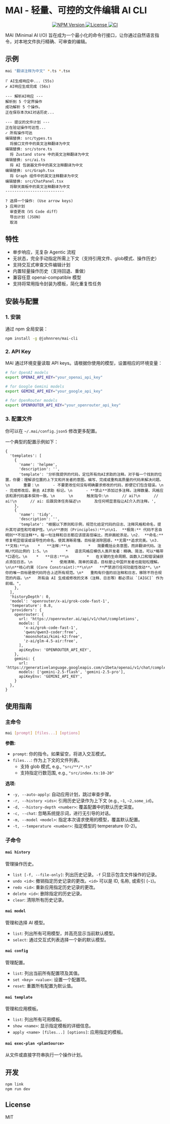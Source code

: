 # MAI - 轻量、可控的文件编辑 AI CLI

<p align="center">
  <a href="https://www.npmjs.com/package/@johnnren/mai-cli">
    <img src="https://img.shields.io/npm/v/@johnnren/mai-cli.svg" alt="NPM Version">
  </a>
  <a href="https://github.com/john-walks-slow/mai-cli/blob/main/LICENSE">
    <img src="https://img.shields.io/npm/l/@johnnren/mai-cli.svg" alt="License">
  </a>
  <a href="https://github.com/john-walks-slow/mai-cli/actions/workflows/publish.yml">
    <img src="https://github.com/john-walks-slow/mai-cli/actions/workflows/publish.yml/badge.svg" alt="CI">
  </a>
</p>

MAI (Minimal AI I/O) 旨在成为一个最小化的命令行接口，让你通过自然语言指令，对本地文件执行精确、可审查的编辑。

## 示例

```bash
mai "翻译注释为中文" *.ts *.tsx
```
```
⠏ AI生成响应中... (55s)
✔ AI响应生成完成 (56s)

--- 解析AI响应 ---
解析到 5 个定界操作
成功解析 5 个操作。
正在保存本次AI对话历史...

--- 提议的文件计划 ---
正在验证操作可达性...
✓ 所有操作可达
编辑替换: src/types.ts
  将接口文件中的英文注释翻译为中文
编辑替换: src/store.ts
  将 Zustand store 中的英文注释翻译为中文
编辑替换: src/ai.ts
  将 AI 包装器文件中的英文注释翻译为中文
编辑替换: src/Graph.tsx
  将 Graph 组件中的英文注释翻译为中文
编辑替换: src/ChatPanel.tsx
  将聊天面板中的英文注释翻译为中文
--------------------------

? 选择一个操作: (Use arrow keys)
❯ 应用计划
  审查更改（VS Code diff）
  导出计划 (JSON)
  取消
```

## 特性

- 单步响应，无复杂 Agentic 流程
- 无状态，完全手动指定所需上下文（支持引用文件、glob模式、操作历史）
- 支持交互式审查文件编辑计划
- 内置轻量操作历史（支持回退、重做）
- 兼容任意 openai-compatible 模型
- 支持将常用指令封装为模板，简化重复性任务

## 安装与配置

### 1. 安装

通过 npm 全局安装：
```bash
npm install -g @johnnren/mai-cli
```

### 2. API Key

MAI 通过环境变量读取 API keys。请根据你使用的模型，设置相应的环境变量：

```bash
# for OpenAI models
export OPENAI_API_KEY="your_openai_api_key"

# for Google Gemini models
export GEMINI_API_KEY="your_google_api_key"

# for OpenRouter models
export OPENROUTER_API_KEY="your_openrouter_api_key"
```

### 3. 配置文件

你可以在 `~/.mai/config.json5` 修改更多配置。

一个典型的配置示例如下：
```json5
{
  'templates': [
    {
      'name': 'helpme',
      'description': '',
      'template': '分析我提供的代码，定位所有向AI求助的注释。对于每一个找到的位置，你要：理解该位置的上下文和开发者的意图。编写、完成或重构高质量的代码来解决问题。\n      重要：\n      - 不要更改任何没有明确要求修改的代码，即便它们包含错误。\n      - 完成修改后，删去 AI求助 标记。\n      - **禁止**添加过多注释。注释数量、风格应该和源代码基本保持一致。\n      \n      触发指令:\n      // ai?\n      // ai!\n      // ai: 后跟具体任务描述\n      及任何明显意指让AI介入的注释。',
    },
    {
      'name': 'tidy',
      'description': '',
      'template': "根据以下原则和示例，规范化给定代码的日志、注释风格和命名，提升其可读性和可维护性。\n\n**原则 (Principles):**\n\n1.  **极简:** 代码不言自明则**不加注释**。每一句注释和日志都应该提高信噪比，而非画蛇添足。\n2.  **命名:** 修复明显错误或误导性的命名，使其清晰易懂。目标是消除困惑，**无需**追求完美。\n3.  **文档:**\n    *   **注释:**\n        *   简要概括业务意图，而非翻译代码。注释/代码比例约 1:5。\n        *   语言风格应模仿人类开发者：精确、简洁，可以*略带*口语化。\n    *   **日志:**\n        *   在关键的生命周期、函数入口和错误捕获点添加日志。\n        *   使用清晰、简单的英语，目标是让中国开发者也能轻松理解。\n\n**核心约束 (Core Constraint):**\n\n*   **严禁进行任何功能性改动**。\n*   你的唯一目标是使代码符合上述所有规范。\n*   重构有价值的旧注释和日志，移除不符合规范的内容。\n*   所有由 AI 生成或修改的文本（注释、日志等）都必须以 `[AIGC]` 作为前缀。",
    },
  ],
  'historyDepth': 0,
  'model': 'openrouter/x-ai/grok-code-fast-1',
  'temperature': 0.8,
  'providers': {
    openrouter: {
      url: 'https://openrouter.ai/api/v1/chat/completions',
      models: [
        'x-ai/grok-code-fast-1',
        'qwen/qwen3-coder:free',
        'moonshotai/kimi-k2:free',
        'z-ai/glm-4.5-air:free',
      ],
      apiKeyEnv: 'OPENROUTER_API_KEY',
    },
    gemini: {
      url: 'https://generativelanguage.googleapis.com/v1beta/openai/v1/chat/completions',
      models: ['gemini-2.5-flash', 'gemini-2.5-pro'],
      apiKeyEnv: 'GEMINI_API_KEY',
    }
  },
}

```

## 使用指南

### 主命令

```bash
mai [prompt] [files...] [options]
```

**参数:**
- `prompt`: 你的指令。如果留空，将进入交互模式。
- `files...`: 作为上下文的文件列表。
  - 支持 glob 模式, e.g., `"src/**/*.ts"`
  - 支持指定行数范围, e.g., `"src/index.ts:10-20"`

**选项:**
- `-y, --auto-apply`: 自动应用计划，跳过审查步骤。
- `-r, --history <ids>`: 引用历史记录作为上下文 (e.g., `~1`, `~2,some_id`)。
- `-d, --history-depth <number>`: 覆盖配置中的默认历史深度。
- `-c, --chat`: 忽略系统提示词，进行无引导的对话。
- `-m, --model <model>`: 指定本次请求使用的模型，覆盖默认配置。
- `-t, --temperature <number>`: 指定模型的 temperature (0-2)。


### 子命令

#### `mai history`
管理操作历史。

- `list [-f, --file-only]`: 列出历史记录。`-f` 只显示包含文件操作的记录。
- `undo <id>`: 撤销指定历史记录的更改。`<id>` 可以是 ID, 名称, 或索引 (`~1`)。
- `redo <id>`: 重新应用指定历史记录的更改。
- `delete <id>`: 删除指定的历史记录。
- `clear`: 清除所有历史记录。

#### `mai model`
管理和选择 AI 模型。

- `list`: 列出所有可用模型，并高亮显示当前默认模型。
- `select`: 通过交互式列表选择一个新的默认模型。

#### `mai config`
管理配置。

- `list`: 列出当前所有配置项及其值。
- `set <key> <value>`: 设置一个配置项。
- `reset`: 重置所有配置为默认值。

#### `mai template`
管理和应用模板。

- `list`: 列出所有可用模板。
- `show <name>`: 显示指定模板的详细信息。
- `apply <name> [files...] [options]`: 应用指定的模板。

#### `mai exec-plan <planSource>`
从文件或直接字符串执行一个操作计划。

## 开发

```bash
npm link
npm run dev
```

## License

MIT